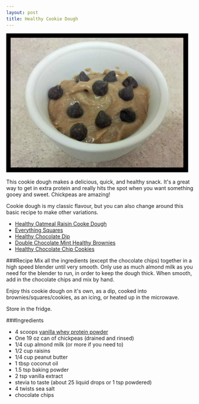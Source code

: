 ```yaml
---
layout: post
title: Healthy Cookie Dough
---
```


![Healthy Cookie Dough](/images/healthy_cookie_dough.jpg)

This cookie dough makes a delicious, quick, and healthy snack. It's a great way to get in extra protein and really hits the spot when you want something gooey and sweet. Chickpeas are amazing! 

Cookie dough is my classic flavour, but you can also change around this basic recipe to make other variations. 

- [Healthy Oatmeal Raisin Cooke Dough](http://teri-lynn.ca/2014/09/03/healthy-oatmeal-raisin-cookie-dough/)
- [Everything Squares](http://teri-lynn.ca/2014/05/18/everything-squares/) 
- [Healthy Chocolate Dip](http://teri-lynn.ca/2013/10/19/healthy-chocolate-dip/)
- [Double Chocolate Mint Healthy Brownies](http://teri-lynn.ca/2014/08/24/double-chocolate-mint-healthy-brownies/)
- [Healthy Chocolate Chip Cookies](http://teri-lynn.ca/2013/11/09/healthy-chocolate-chip-cookies/)

###Recipe
Mix all the ingredients (except the chocolate chips) together in a high speed blender until very smooth. Only use as much almond milk as you need for the blender to run, in order to keep the dough thick. When smooth, add in the chocolate chips and mix by hand.

Enjoy this cookie dough on it's own, as a dip, cooked into brownies/squares/cookies, as an icing, or heated up in the microwave. 

Store in the fridge.

###Ingredients  
- 4 scoops [vanilla whey protein powder](http://halfwhey.com/)
- One 19 oz can of chickpeas (drained and rinsed)
- 1/4 cup almond milk (or more if you need to)
- 1/2 cup raisins
- 1/4 cup peanut butter
- 1 tbsp coconut oil 
- 1.5 tsp baking powder
- 2 tsp vanilla extract
- stevia to taste (about 25 liquid drops or 1 tsp powdered) 
- 4 twists sea salt
- chocolate chips 




  
